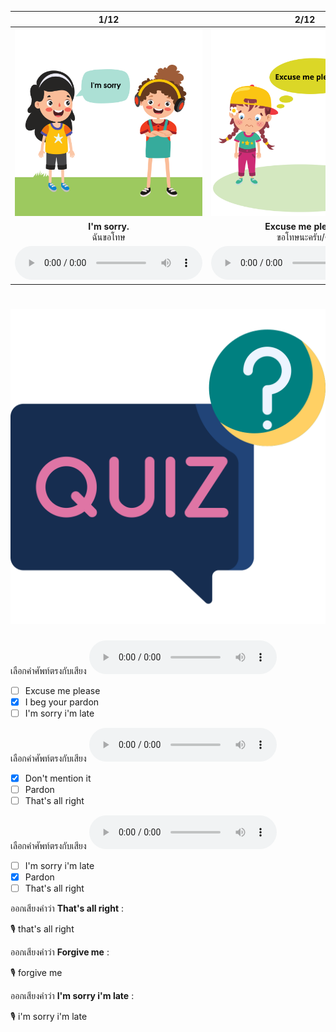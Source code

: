<div class="carrousel">


|1/12|2/12|3/12|4/12|5/12|6/12|7/12|8/12|9/12|10/12|11/12|12/12|
| :----: | :----: | :----: | :----: | :----: | :----: | :----: | :----: | :----: | :----: | :----: | :----: |
|![](/media/img/apologizing__I'm&#x20;sorry.svg)|![](/media/img/apologizing__Excuse&#x20;me&#x20;please.svg)|![](/media/img/apologizing__Excuse&#x20;me&#x20;for&#x20;interrupting.svg)|![](/media/img/apologizing__I&#x20;beg&#x20;your&#x20;pardon.svg)|![](/media/img/apologizing__I'm&#x20;sorry&#x20;I'm&#x20;late.svg)|![](/media/img/apologizing__I&#x20;apologize&#x20;to&#x20;you.svg)|![](/media/img/apologizing__Pardon.svg)|![](/media/img/apologizing__Forgive&#x20;me.svg)|![](/media/img/apologizing__Don't&#x20;mention&#x20;it.svg)|![](/media/img/apologizing__That's&#x20;all&#x20;right.svg)|![](/media/img/apologizing__No&#x20;problem.svg)|![](/media/img/apologizing__Don't&#x20;worry.svg)|
|**I'm sorry.**<br>ฉันขอโทษ|**Excuse me please.**<br>ขอโทษนะครับ/คะ|**Excuse me for interrupting.**<br>ขอโทษที่รบกวนนะครับ/คะ|**I beg your pardon.**<br>ต้องขอโทษด้วยครับ/คะ|**I'm sorry I'm late.**<br>ฉันขอโทษที่มาสาย|**I apologize to you.**<br>ขอโทษนะครับ/คะ|**Pardon.**<br>ขอโทษนะครับ/คะ|**Forgive me.**<br>ยกโทษให้ฉันด้วย|**Don't mention it?**<br> ไม่เป็นไร|**That's all right.**<br>ไม่เป็นไร|**No problem.**<br>ไม่มีปัญหา|**Don't worry?**<br>อย่ากังวลไปเลย|
|![](/media/audio/I'm&#x20;sorry.mp3)|![](/media/audio/Excuse&#x20;me&#x20;please.mp3)|![](/media/audio/Excuse&#x20;me&#x20;for&#x20;interrupting.mp3)|![](/media/audio/I&#x20;beg&#x20;your&#x20;pardon.mp3)|![](/media/audio/I'm&#x20;sorry&#x20;I'm&#x20;late.mp3)|![](/media/audio/I&#x20;apologize&#x20;to&#x20;you.mp3)|![](/media/audio/Pardon.mp3)|![](/media/audio/Forgive&#x20;me.mp3)|![](/media/audio/Don't&#x20;mention&#x20;it.mp3)|![](/media/audio/That's&#x20;all&#x20;right.mp3)|![](/media/audio/No&#x20;problem.mp3)|![](/media/audio/Don't&#x20;worry.mp3)|

</div>



# ![icon](/media/icons/quiz.svg) 

<div class=question>

เลือกคำศัพท์ตรงกับเสียง ![](/media/audio/I&#x20;beg&#x20;your&#x20;pardon.mp3) 
 - [ ] Excuse me please
 - [x] I beg your pardon
 - [ ] I'm sorry i'm late
</div>

<div class=question>

เลือกคำศัพท์ตรงกับเสียง ![](/media/audio/Don't&#x20;mention&#x20;it.mp3) 
 - [x] Don't mention it
 - [ ] Pardon
 - [ ] That's all right
</div>

<div class=question>

เลือกคำศัพท์ตรงกับเสียง ![](/media/audio/Pardon.mp3) 
 - [ ] I'm sorry i'm late
 - [x] Pardon
 - [ ] That's all right
</div>

<div class=question>

ออกเสียงคำว่า **That's all right** :

🎙️ that's all right

</div>
<div class=question>

ออกเสียงคำว่า **Forgive me** :

🎙️ forgive me

</div>
<div class=question>

ออกเสียงคำว่า **I'm sorry i'm late** :

🎙️ i'm sorry i'm late

</div>
